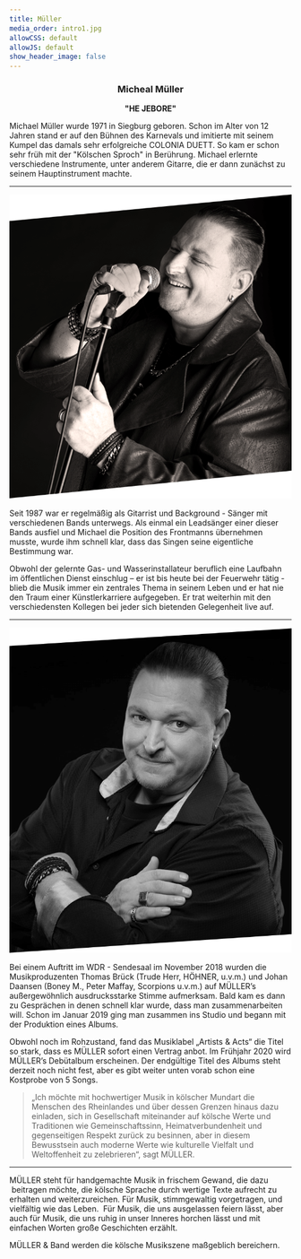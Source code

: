 ```yaml
---
title: Müller
media_order: intro1.jpg
allowCSS: default
allowJS: default
show_header_image: false
---
```


<div style="text-align: center">
<h3 class="in-text">Micheal Müller</h3>
<b>"HE JEBORE"</b>
</div>

Michael Müller wurde 1971 in Siegburg geboren. Schon im Alter von 12 Jahren stand er auf den Bühnen des Karnevals und imitierte mit seinem Kumpel das damals sehr erfolgreiche COLONIA DUETT. So kam er  schon sehr früh mit der "Kölschen Sproch" in Berührung.
Michael erlernte verschiedene Instrumente, unter anderem Gitarre, die er dann zunächst zu seinem Hauptinstrument machte. 

<hr />

![](intro1.png?classes=text-image-left)

Seit 1987 war er regelmäßig als Gitarrist und Background - Sänger mit verschiedenen Bands unterwegs. Als einmal ein Leadsänger einer dieser Bands ausfiel und Michael die Position des Frontmanns übernehmen musste, wurde ihm schnell klar, dass das Singen seine eigentliche Bestimmung war.  

Obwohl der gelernte Gas- und Wasserinstallateur beruflich eine  Laufbahn im öffentlichen Dienst einschlug – er ist bis heute bei der Feuerwehr tätig - blieb die Musik immer ein zentrales Thema in seinem Leben und er hat nie den Traum einer Künstlerkarriere aufgegeben. Er trat weiterhin mit den verschiedensten Kollegen bei jeder sich bietenden Gelegenheit live auf.

<div style="clear: both"></div>
<hr />

![](intro2.png?classes=text-image-right)

Bei einem Auftritt im WDR - Sendesaal im November 2018 wurden die Musikproduzenten Thomas Brück (Trude Herr, HÖHNER, u.v.m.) und Johan Daansen (Boney M., Peter Maffay, Scorpions u.v.m.) auf MÜLLER’s  außergewöhnlich ausdrucksstarke Stimme aufmerksam. Bald kam es dann zu Gesprächen in denen schnell klar wurde, dass man zusammenarbeiten will. Schon im Januar 2019  ging man zusammen ins Studio und begann mit der Produktion eines Albums. 

Obwohl noch im Rohzustand, fand das Musiklabel „Artists & Acts“ die Titel so stark, dass es MÜLLER sofort einen Vertrag anbot.
Im Frühjahr 2020 wird MÜLLER’s Debütalbum  erscheinen. Der endgültige Titel des Albums steht derzeit noch nicht fest, aber es gibt weiter unten vorab schon eine Kostprobe von 5 Songs.

<div style="clear: both"></div>

<blockquote>„Ich möchte mit hochwertiger Musik in kölscher Mundart die Menschen des Rheinlandes und über dessen Grenzen hinaus  dazu einladen, sich in Gesellschaft miteinander auf kölsche Werte und Traditionen wie Gemeinschaftssinn, Heimatverbundenheit und gegenseitigen Respekt zurück zu besinnen, aber in diesem Bewusstsein auch moderne Werte wie kulturelle Vielfalt und Weltoffenheit zu zelebrieren“, sagt MÜLLER.</blockquote>

<hr />

MÜLLER steht für handgemachte Musik in frischem Gewand, die dazu  beitragen möchte, die kölsche Sprache durch wertige Texte aufrecht zu erhalten und weiterzureichen. Für Musik, stimmgewaltig vorgetragen, und vielfältig wie das Leben. 
Für Musik, die uns ausgelassen feiern lässt, aber auch für Musik, die uns ruhig in unser Inneres horchen lässt und mit einfachen Worten große Geschichten erzählt.

MÜLLER & Band werden  die kölsche Musikszene maßgeblich bereichern.

